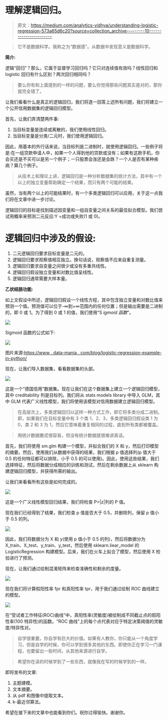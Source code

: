 # 理解逻辑回归。

> 原文：<https://medium.com/analytics-vidhya/understanding-logistic-regression-573a65d6c20?source=collection_archive---------10----------------------->

> 它不是数据科学。我称之为“数据感”。从数据中发现意义是数据科学。

**简介:**

逻辑“回归”？那么，它属于监督学习回归吗？它只对连续值有效吗？线性回归和 logistic 回归有什么区别？两次回归相同吗？

> 要么你有和上面提到的一样的问题，要么你觉得那些问题其实是对的，那你就完全错了。

让我们看看什么是真正的逻辑回归，我们将逐一回答上述所有问题，我们将建立一个公开信用数据集的逻辑回归模型。

首先，让我们弄清楚两件事:

1.  当目标变量是连续或离散的，我们使用线性回归。
2.  当目标变量是分类/二元时，我们使用逻辑回归。

因此，用基本的外行话来说，当目标列是二进制时，就使用逻辑回归。一些例子将是:在一组贷款申请人中，如果一个人得到他的贷款或没有；如果有这款手机，你会买还是不买可以是另一个例子；一只股票会涨还是会跌？一个人是否有某种疾病？算几个例子。

> 从技术上和理论上讲，逻辑回归是一种分析数据集的统计方法，其中有一个以上的独立变量帮助确定一个结果，而只有两个可能的结果。

虽然，当有两个以上的可能结果时，有一个多类逻辑回归可以应用，关于这一点我们将在文章中进一步讨论。

逻辑回归的目标是找到描述因变量和一组自变量之间关系的最佳拟合模型。我们尝试用概率来预测二元反应:Y =成功或失败(1 或 0)。

# 逻辑回归中涉及的假设:

1.  二元逻辑回归要求目标变量是二元的。
2.  逻辑回归要求观察值相互独立。换句话说，观察值不应来自重复测量。
3.  逻辑回归要求自变量之间很少或没有多重共线性。
4.  逻辑回归假设独立变量和对数比值呈线性。
5.  逻辑回归通常需要大样本量。

**乙状结肠功能:**

如上文假设中所述，逻辑回归假设一个线性方程，其中包含独立变量和对数比值来预测一个值。预测值可以位于-∞到+∞范围内的任何位置；但是输出需要是二进制的，即 0 或 1。为了得到 0 或 1 的值，我们使用“S *igmoid 函数*”。

![](img/68b93cedb6be43725966f99ebbdca4e9.png)

Sigmoid 函数的公式如下:

![](img/94b8bd44bd6db069a08460d005fbe5ad.png)

图片来源:[https://www . data-mania . com/blog/logistic-regression-example-in-python/](https://www.data-mania.com/blog/logistic-regression-example-in-python/)

现在，让我们导入数据集，看看数据集的头部。

![](img/6e45b641d9def2be71d562e06e82e9e7.png)

这是一个“德国信用”数据集。现在让我们在这个数据集上建立一个逻辑回归模型，其中 creditability 列是目标列。我们将从 stats models library 中导入 GLM，其中 GLM 代表广义线性模型，我们将使用该模型对信用数据建立逻辑回归模型。

> 在高层次上，多类逻辑回归以这样一种方式工作，即它将多类分成二进制。即，如果我们在目标变量中有 3 个类 1、2、3，多类逻辑回归假设类 1 为 0，类 2 和 3 为 1，然后它意味着重复相同的过程，直到所有类都被覆盖。

> 用统计数据撒谎很容易，但没有统计数据就很难讲真话。

首先，我们将使用 sm.glm 构建一个模型，并拟合我们的 X 和 y，然后打印模型的摘要。然后，使用我们从数据中获得的结果，我们根据 p 值选择列(p 值大于 0.5 的任何特征都可以排除，小于 0.5 的可以使用)。因此，使用这些结果，我们选择特征，然后将数据分成相应的训练和测试，然后在剩余数据上从 sklearn 构建逻辑回归模型，并获得所需的输出。

让我们来看看所有这些是如何完成的。

![](img/5d9cb3ee8cc1f64017159f1116247c8d.png)

这是一个广义线性模型回归结果，我们将检查 P>|z|列的 P 值。

现在我们已经得到了结果，我们检查 p 值是否大于 0.5，并删除列，保留 p 值小于 0.5 的列。

![](img/0d0fcbda534ff74e5ade19e8ea052f38.png)

因此，我们将数据分为 X 和 y(使用 p 值小于 0.5 的列)，然后将数据分为 X_train、X_test、y_train、y_test，然后使用 sklearn.liear_model 的 LogisticRegression 构建模型。后来，我们在火车上拟合了模型，然后使用 X 检验进行了预测。

现在，让我们通过绘制混淆矩阵来检查准确性和剩余的度量。

![](img/1de4d12898ac0083d7d8b05eee044d86.png)

现在我们将计算假阳性率 fpr 和真阳性率 tpr，用于我们通过绘制 ROC 曲线建立的模型。

![](img/8c1eed6c01b8fc8d1d6973dc1913a5cc.png)

在“受试者工作特征(ROC)曲线”中，真阳性率(灵敏度)被绘制成不同截止点的假阳性率(100 特异性)的函数。“ROC 曲线”上的每个点代表对应于特定决策阈值的灵敏度/特异性对。

> 自学很重要。你自学有巨大的价值。如果有人教你，你只能从一个角度学习，但是自学的时候，你可以学到很多其他的东西。即使你正在学习一门课程，也要留出一些时间，从其他来源进行自学。

> 希望你在读的时候学到了一些东西，就像我在写的时候学到的一样。

即将发布的文章:

1.  主题建模。
2.  文本摘要。
3.  从 pdf 和图像中提取文本。
4.  k-最近邻算法。

希望在接下来的文章中也能看到你们。祝你过得愉快。谢谢你。